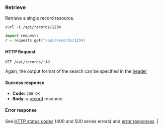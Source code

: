 ### Retrieve

Retrieve a single record resource.

```shell
curl -i /api/records/1234
```

```python
import requests
r = requests.get("/api/records/1234)
```

#### HTTP Request

`GET /api/records/:id`

Again, the output format of the search can be specified in the [header](#header)

#### Success response

* **Code:** `200 OK`
* **Body**: a [record](#records) resource.

#### Error response

See [HTTP status codes](#http-status-codes) (400 and 500 series errors) and
[error responses](#errors). |
